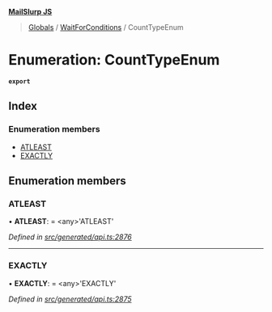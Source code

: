 **[MailSlurp JS](../README.md)**

> [Globals](../README.md) / [WaitForConditions](../modules/waitforconditions.md) / CountTypeEnum

# Enumeration: CountTypeEnum

**`export`** 

## Index

### Enumeration members

* [ATLEAST](waitforconditions.counttypeenum.md#atleast)
* [EXACTLY](waitforconditions.counttypeenum.md#exactly)

## Enumeration members

### ATLEAST

•  **ATLEAST**:  = \<any>'ATLEAST'

*Defined in [src/generated/api.ts:2876](https://github.com/mailslurp/mailslurp-client/blob/717d89d/src/generated/api.ts#L2876)*

___

### EXACTLY

•  **EXACTLY**:  = \<any>'EXACTLY'

*Defined in [src/generated/api.ts:2875](https://github.com/mailslurp/mailslurp-client/blob/717d89d/src/generated/api.ts#L2875)*
